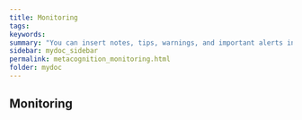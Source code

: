 ```yaml
---
title: Monitoring
tags: 
keywords: 
summary: "You can insert notes, tips, warnings, and important alerts in your content. These notes make use of Bootstrap styling and are available through data references such as site.data.alerts.note."
sidebar: mydoc_sidebar
permalink: metacognition_monitoring.html
folder: mydoc
---
```


## Monitoring




